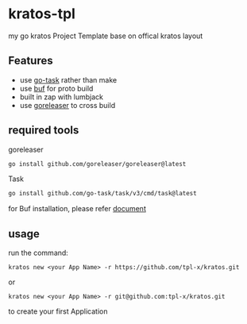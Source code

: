 # kratos-tpl
my go kratos Project Template base on offical kratos layout

## Features
 + use [go-task](https://github.com/go-task/task) rather than make
 + use [buf](https://github.com/bufbuild/buf) for proto build
 + built in zap with lumbjack
 + use [goreleaser](https://github.com/goreleaser/goreleaser) to cross build
## required tools
goreleaser
```bash
go install github.com/goreleaser/goreleaser@latest
```
Task
```bash
go install github.com/go-task/task/v3/cmd/task@latest
```
for Buf installation, please refer [document](https://buf.build/docs/installation)
## usage
run the command:
```
kratos new <your App Name> -r https://github.com/tpl-x/kratos.git
```
or
```
kratos new <your App Name> -r git@github.com:tpl-x/kratos.git
```
to create your first Application
